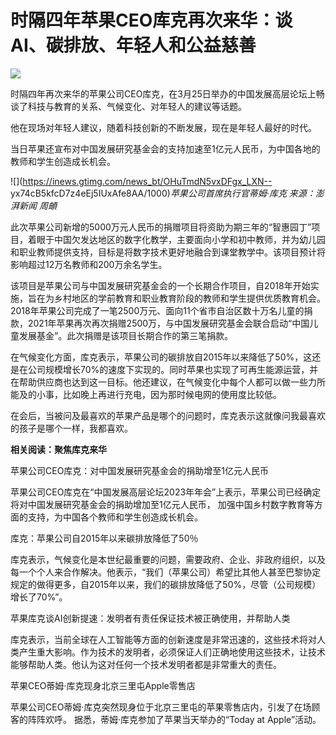 # 时隔四年苹果CEO库克再次来华：谈AI、碳排放、年轻人和公益慈善

![](https://inews.gtimg.com/news_bt/O05kczcjgbaBszdoZBv9DqD4BbB9dj07saJzAflbf8ZHIAA/1000)

时隔四年再次来华的苹果公司CEO库克，在3月25日举办的中国发展高层论坛上畅谈了科技与教育的关系、气候变化、对年轻人的建议等话题。

他在现场对年轻人建议，随着科技创新的不断发展，现在是年轻人最好的时代。

当日苹果还宣布对中国发展研究基金会的支持加速至1亿元人民币，为中国各地的教师和学生创造成长机会。

![](https://inews.gtimg.com/news_bt/OHuTmdN5vxDFgx_LXN--
yx74cB5kfcD7z4eEj5IUxAfe8AA/1000)_苹果公司首席执行官蒂姆·库克 来源：澎湃新闻 周頔_

此次苹果公司新增的5000万元人民币的捐赠项目将资助为期三年的“智惠园丁”项目，着眼于中国欠发达地区的数字化教学，主要面向小学和初中教师，并为幼儿园和职业教师提供支持，目标是将数字技术更好地融合到课堂教学中。该项目预计将影响超过12万名教师和200万余名学生。

该项目是苹果公司与中国发展研究基金会的一个长期合作项目，自2018年开始实施，旨在为乡村地区的学前教育和职业教育阶段的教师和学生提供优质教育机会。
2018年苹果公司完成了一笔2500万元、面向11个省市自治区数十万名儿童的捐款，2021年苹果再次再次捐赠2500万，与中国发展研究基金会联合启动“中国儿童发展基金”。此次捐赠是该项目长期合作的第三笔捐款。

在气候变化方面，库克表示，苹果公司的碳排放自2015年以来降低了50%，这还是在公司规模增长70%的速度下实现的。同时苹果也实现了可再生能源运营，并在帮助供应商也达到这一目标。他还建议，在气候变化中每个人都可以做一些力所能及的小事，比如晚上再进行充电，因为那时候电网的使用度比较低。

在会后，当被问及最喜欢的苹果产品是哪个的问题时，库克表示这就像问我最喜欢的孩子是哪个一样，我都喜欢。

**相关阅读：聚焦库克来华**

苹果公司CEO库克：对中国发展研究基金会的捐助增至1亿元人民币

苹果公司CEO库克在“中国发展高层论坛2023年年会”上表示，苹果公司已经确定将对中国发展研究基金会的捐助增加至1亿元人民币，
加强中国乡村数字教育等方面的支持，为中国各个教师和学生创造成长机会。

库克：苹果公司自2015年以来碳排放降低了50％

库克表示，气候变化是本世纪最重要的问题，需要政府、企业、非政府组织，以及每一个个人来合作解决。他表示，“我们（苹果公司）希望比其他人甚至巴黎协定规定的做得更多，自2015年以来，我们的碳排放降低了50%，尽管（公司规模）增长了70%”。

苹果库克谈AI创新提速：发明者有责任保证技术被正确使用，并帮助人类

库克表示，当前全球在人工智能等方面的创新速度是非常迅速的，这些技术将对人类产生重大影响。作为技术的发明者，必须保证人们正确地使用这些技术，让技术能够帮助人类。他认为这对任何一个技术发明者都是非常重大的责任。

苹果CEO蒂姆·库克现身北京三里屯Apple零售店

苹果公司CEO蒂姆·库克突然现身位于北京三里屯的苹果零售店内，引发了在场顾客的阵阵欢呼。 据悉，蒂姆·库克参加了苹果当天举办的“Today at
Apple”活动。

